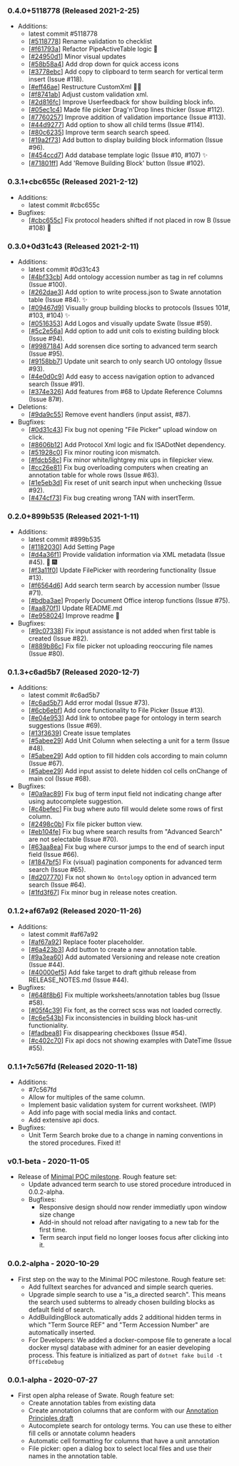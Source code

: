### 0.4.0+5118778 (Released 2021-2-25)
* Additions:
    * latest commit #5118778
    * [[#5118778](https://github.com/nfdi4plants/Swate/commit/5118778e38a95a1e71e7a80488fd2a5e9fd63715)] Rename validation to checklist
    * [[#f61793a](https://github.com/nfdi4plants/Swate/commit/f61793a949250ffa05d34ebbc19c8fa2fba4fb3b)] Refactor PipeActiveTable logic :hammer:
    * [[#24950d1](https://github.com/nfdi4plants/Swate/commit/24950d160548a04e080b7bd283a699b611a116a6)] Minor visual updates
    * [[#58b58a4](https://github.com/nfdi4plants/Swate/commit/58b58a42eef1ee08f63059ae2e971e74f8d29b15)] Add drop down for quick access icons
    * [[#3778ebc](https://github.com/nfdi4plants/Swate/commit/3778ebc951857295234d2c6d12bacce27bf29fd6)] Add copy to clipboard to term search for vertical term insert (Issue #118).
    * [[#eff46ae](https://github.com/nfdi4plants/Swate/commit/eff46aec41e4f0eb529d7f37ac789f352c85f5b4)] Restructure CustomXml :hammer::boom:
    * [[#f8741ab](https://github.com/nfdi4plants/Swate/commit/f8741abf7442558dafb049dad7c96f963eaf8485)] Adjust custom validation xml.
    * [[#2d816fc](https://github.com/nfdi4plants/Swate/commit/2d816fc2a07ff96250da6d79c2784350e96d885c)] Improve Userfeedback for show building block info.
    * [[#05ec1c4](https://github.com/nfdi4plants/Swate/commit/05ec1c4ec4e7634ba91a7f319f3f99bc31d68ee9)] Made file picker Drag'n'Drop lines thicker (Issue #112).
    * [[#7760257](https://github.com/nfdi4plants/Swate/commit/7760257839839a03641ba5172d46fe77d97353dc)] Improve addition of validation importance (Issue #113).
    * [[#44d9277](https://github.com/nfdi4plants/Swate/commit/44d9277901a8cb617bca1b78be679c12b4fc362b)] Add option to show all child terms (Issue #114).
    * [[#80c6235](https://github.com/nfdi4plants/Swate/commit/80c6235759e13263316e4c8f60b9d0f5eb7bc947)] Improve term search search speed.
    * [[#19a2f73](https://github.com/nfdi4plants/Swate/commit/19a2f739688a4819cf3275de348d41afa1351fc3)] Add button to display building block information (Issue #96).
    * [[#454ccd7](https://github.com/nfdi4plants/Swate/commit/454ccd7368e61ff5b669b197c5cd3d0ade7b1c6b)] Add database template logic (Issue #10, #107) :sparkles:
    * [[#71801ff](https://github.com/nfdi4plants/Swate/commit/71801ff2e558834ed5bb413d8b62d2f7eea48419)] Add 'Remove Building Block' button (Issue #102).

### 0.3.1+cbc655c (Released 2021-2-12)
* Additions:
    * latest commit #cbc655c
* Bugfixes:
    * [[#cbc655c](https://github.com/nfdi4plants/Swate/commit/cbc655cd6c9692480ac46c894127831aaea5b713)] Fix protocol headers shifted if not placed in row B (Issue #108) :bug:

### 0.3.0+0d31c43 (Released 2021-2-11)
* Additions:
    * latest commit #0d31c43
    * [[#4bf33cb](https://github.com/nfdi4plants/Swate/commit/4bf33cb478861250a3f1794140821460115e3173)] Add ontology accession number as tag in ref columns (Issue #100).
    * [[#262dae3](https://github.com/nfdi4plants/Swate/commit/262dae32acef085d3bfff46c1194f80698278387)] Add option to write process.json to Swate annotation table (Issue #84). :sparkles:
    * [[#09467d9](https://github.com/nfdi4plants/Swate/commit/09467d97813b708ce8bee58935b0b5830aea15f7)] Visually group building blocks to protocols (Issues 101#, #103, #104) :sparkles:
    * [[#0516353](https://github.com/nfdi4plants/Swate/commit/05163533c6832023301e588ccc59b34af5b18f88)] Add Logos and visually update Swate (Issue #59).
    * [[#5c2e56a](https://github.com/nfdi4plants/Swate/commit/5c2e56a46b57fa627c5b37b7e8307ab633a4e12b)] Add option to add unit cols to existing building block (Issue #94).
    * [[#9987184](https://github.com/nfdi4plants/Swate/commit/99871849bc83cfa4bd4fe7760c2f43dae524d76b)] Add sorensen dice sorting to advanced term search (Issue #95).
    * [[#9158bb7](https://github.com/nfdi4plants/Swate/commit/9158bb75696399492050109ebb0d04be59eeb9b6)] Update unit search to only search UO ontology (Issue #93).
    * [[#4e0d0c9](https://github.com/nfdi4plants/Swate/commit/4e0d0c9e32c5be606542f9ca0f05b74be6626e1d)] Add easy to access navigation option to advanced search (Issue #91).
    * [[#374e326](https://github.com/nfdi4plants/Swate/commit/374e326f2123a2f61825f281bc4886b109d5261d)] Add features from #68 to Update Reference Columns (Issue 87#).
* Deletions:
    * [[#9da9c55](https://github.com/nfdi4plants/Swate/commit/9da9c55a23d737aa05ff7c12759446ce5387902f)] Remove event handlers (input assist, #87).
* Bugfixes:
    * [[#0d31c43](https://github.com/nfdi4plants/Swate/commit/0d31c43ff55961b7eed6d91183c4c91c85356c59)] Fix bug not opening "File Picker" upload window on click.
    * [[#8606b12](https://github.com/nfdi4plants/Swate/commit/8606b12fe5497c2fbea2659cafd123c9a22dfe34)] Add Protocol Xml logic and fix ISADotNet dependency.
    * [[#51928c0](https://github.com/nfdi4plants/Swate/commit/51928c0af9b5d5a39dbc54abbadc3aa81e8580f8)] Fix minor routing icon mismatch.
    * [[#fdcb58c](https://github.com/nfdi4plants/Swate/commit/fdcb58c71ce624879448c4e86e2119b72bc877ae)] Fix minor white/lightgrey mix ups in filepicker view.
    * [[#cc26e81](https://github.com/nfdi4plants/Swate/commit/cc26e81e895d7ec7fc7abef885e5d7afb4c0a7c2)] Fix bug overloading computers when creating an annotation table for whole rows (Issue #63).
    * [[#1e5eb3d](https://github.com/nfdi4plants/Swate/commit/1e5eb3d6c2b0f2f0527d4843c8bc0addabdb0b04)] Fix reset of unit search input when unchecking (Issue #92).
    * [[#474cf73](https://github.com/nfdi4plants/Swate/commit/474cf73cb48227d58e88d239e6e9e50e8676c78a)] Fix bug creating wrong TAN with insertTerm.

### 0.2.0+899b535 (Released 2021-1-11)
* Additions:
    * latest commit #899b535
    * [[#1182030](https://github.com/nfdi4plants/Swate/commit/1182030d57695643e9b333f0bfbdfe11e64ceab2)] Add Setting Page
    * [[#d4a36f1](https://github.com/nfdi4plants/Swate/commit/d4a36f1e3417f5e49c184392e30d95d353f54a07)] Provide validation information via XML metadata (Issue #45). :christmas_tree: :fireworks:
    * [[#f3a11f0](https://github.com/nfdi4plants/Swate/commit/f3a11f0257f5d7d25a67dfdb85700903573d9ec1)] Update FilePicker with reordering functionality (Issue #13).
    * [[#f6564d6](https://github.com/nfdi4plants/Swate/commit/f6564d65c9985c82cbad3b482792e94379a7b34b)] Add search term search by accession number (Issue #71).
    * [[#bdba3ae](https://github.com/nfdi4plants/Swate/commit/bdba3ae061d4c0aa473eef19ab2c55586582c462)] Properly Document Office interop functions (Issue #75).
    * [[#aa870f1](https://github.com/nfdi4plants/Swate/commit/aa870f1c2d40a20f6dc71bb6fcc0a7d4ace49847)] Update README.md
    * [[#e958024](https://github.com/nfdi4plants/Swate/commit/e958024d7ac0f804107eaf55fb66e74e966acd63)] Improve readme :book:
* Bugfixes:
    * [[#9c07338](https://github.com/nfdi4plants/Swate/commit/9c07338a624240d1f3119cee243164186c5203b2)] Fix input assistance is not added when first table is created (Issue #82).
    * [[#889b86c](https://github.com/nfdi4plants/Swate/commit/889b86c466c454e736daf950ac0df4f77dcb6355)] Fix file picker not uploading reoccuring file names (Issue #80).

### 0.1.3+c6ad5b7 (Released 2020-12-7)
* Additions:
    * latest commit #c6ad5b7
    * [[#c6ad5b7](https://github.com/nfdi4plants/Swate/commit/c6ad5b7271ea5ff4ccc51f7022722bfc95b7b116)] Add error modal (Issue #73).
    * [[#6cb6ebf](https://github.com/nfdi4plants/Swate/commit/6cb6ebf718b6184a769b7eaa67e341331cb4c1b5)] Add core functionality to File Picker (Issue #13).
    * [[#e04e953](https://github.com/nfdi4plants/Swate/commit/e04e95345d473fd6b69b196c5e4b11939aa3b6df)] Add link to ontobee page for ontology in term search suggestions (Issue #69).
    * [[#13f3639](https://github.com/nfdi4plants/Swate/commit/13f3639c7181292ccc3764e2b31d5ae91f1f4dcf)] Create issue templates
    * [[#5abee29](https://github.com/nfdi4plants/Swate/commit/5abee298f349005b609ebc21eaf70a0e76e5c5d8)] Add Unit Column when selecting a unit for a term (Issue #48).
    * [[#5abee29](https://github.com/nfdi4plants/Swate/commit/5abee298f349005b609ebc21eaf70a0e76e5c5d8)] Add option to fill hidden cols according to main column (Issue #67).
    * [[#5abee29](https://github.com/nfdi4plants/Swate/commit/5abee298f349005b609ebc21eaf70a0e76e5c5d8)] Add input assist to delete hidden col cells onChange of main col (Issue #68).
* Bugfixes:
    * [[#0a9ac89](https://github.com/nfdi4plants/Swate/commit/0a9ac899d5e5d1609b0dfdc0bd01a46e6e829735)] Fix bug of term input field not indicating change after using autocomplete suggestion.
    * [[#c4befec](https://github.com/nfdi4plants/Swate/commit/c4befecbf4141066ce9aebb8b6014b1f81eaddea)] Fix bug where auto fill would delete some rows of first column.
    * [[#2498c0b](https://github.com/nfdi4plants/Swate/commit/2498c0beee9433e5a7a71cb7661956a6f0b6a609)] Fix file picker button view.
    * [[#eb104fe](https://github.com/nfdi4plants/Swate/commit/eb104fe72f8b253e8afdb24378836dfec55e0d6c)] Fix bug where search results from "Advanced Search" are not selectable (Issue #70).
    * [[#63aa8ea](https://github.com/nfdi4plants/Swate/commit/63aa8ea3c0c36e2a821e92429331146a2a054b44)] Fix bug where cursor jumps to the end of search input field (Issue #66).
    * [[#1847bf5](https://github.com/nfdi4plants/Swate/commit/1847bf5097bc8e87861ab431e05826c19f8fd3f4)] Fix (visual) pagination components for advanced term search (Issue #65).
    * [[#d207770](https://github.com/nfdi4plants/Swate/commit/d207770a880261a2e293c721b90fc69925abc48a)] Fix not shown `No Ontology` option in advanced term search (Issue #64).
    * [[#1fd3f67](https://github.com/nfdi4plants/Swate/commit/1fd3f6716b2a1f3fc5a1bdbefb7728ef862d4627)] Fix minor bug in release notes creation.

### 0.1.2+af67a92 (Released 2020-11-26)
* Additions:
    * latest commit #af67a92
    * [[#af67a92](https://github.com/nfdi4plants/Swate/commit/af67a924a0ec5593573e1f7a5a830f0beb7cf0cd)] Replace footer placeholder.
    * [[#6a423b3](https://github.com/nfdi4plants/Swate/commit/6a423b385b9b1590bd0bb97cb76afc6dedd4873d)] Add button to create a new annotation table.
    * [[#9a3ea60](https://github.com/nfdi4plants/Swate/commit/9a3ea60476baccdf49d0bd7c4839b00b6b52627f)] Add automated Versioning and release note creation (Issue #44).
    * [[#40000ef5](https://github.com/nfdi4plants/Swate/commit/ffd82de928528179f05ba88e5a45a55894af66ac)] Add fake target to draft github release from RELEASE_NOTES.md (Issue #44).
* Bugfixes:
    * [[#648f8b6](https://github.com/nfdi4plants/Swate/commit/648f8b63526e16f4e155833d0504e0b415f666c5)] Fix multiple worksheets/annotation tables bug (Issue #58).
    * [[#05f4c39](https://github.com/nfdi4plants/Swate/commit/05f4c39a4eb19c19159d9782d56e9afad43f4286)] Fix font, as the correct scss was not loaded correctly.
    * [[#c6e543b](https://github.com/nfdi4plants/Swate/commit/c6e543bf3844b165f77f272aa6b38f6894da88cb)] Fix inconsistencies in building block has-unit functioniality.
    * [[#fadbea8](https://github.com/nfdi4plants/Swate/commit/fadbea8337eb6ae304085f6f1fbbd4df99d8003f)] Fix disappearing checkboxes (Issue #54).
    * [[#c402c70](https://github.com/nfdi4plants/Swate/commit/c402c7022bf120ae6b6a25822799aec8d80b2e7b)] Fix api docs not showing examples with DateTime (Issue #55).

### 0.1.1+7c567fd (Released 2020-11-18)
* Additions:
    * #7c567fd
    * Allow for multiples of the same column.
    * Implement basic validation system for current worksheet. (WIP)
    * Add info page with social media links and contact.
    * Add extensive api docs.
* Bugfixes:
    * Unit Term Search broke due to a change in naming conventions in the stored procedures. Fixed it!

### v0.1-beta - 2020-11-05
* Release of [Minimal POC milestone](https://github.com/nfdi4plants/Swate/milestone/1?closed=1). Rough feature set:
    * Update advanced term search to use stored procedure introduced in 0.0.2-alpha.
    * Bugfixes:
	    * Responsive design should now render immediatly upon window size change
	    * Add-in should not reload after navigating to a new tab for the first time.
        * Term search input field no longer looses focus after clicking into it.

### 0.0.2-alpha - 2020-10-29
* First step on the way to the Minimal POC milestone. Rough feature set:
    * Add fulltext searches for advanced and simple search queries.
    * Upgrade simple search to use a "is_a directed search". This means the search used subterms to already chosen building blocks as default field of search.
    * AddBuildingBlock automatically adds 2 additional hidden terms in which "Term Source REF" and "Term Accession Number" are automatically inserted.
    * For Developers: We added a docker-compose file to generate a local docker mysql database with adminer for an easier developing process. This feature is initialized as part of ```dotnet fake build -t OfficeDebug```

### 0.0.1-alpha - 2020-07-27
* First open alpha release of Swate. Rough feature set:
    * Create annotation tables from existing data
    * Create annotation columns that are conform with our [Annotation Principles draft](https://nfdi4plants.github.io/AnnotationPrinciples/)
    * Autocomplete search for ontology terms. You can use these to either fill cells or annotate column headers
    * Automatic cell formatting for columns that have a unit annotation
    * File picker: open a dialog box to select local files and use their names in the annotation table.
